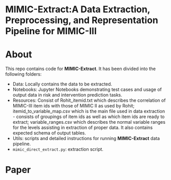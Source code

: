 # **MIMIC-Extract**:A Data Extraction, Preprocessing, and Representation Pipeline for MIMIC-III

# About
This repo contains code for **MIMIC-Extract**. It has been divided into the following folders:
* Data: Locally contains the data to be extracted.
* Notebooks: Jupyter Notebooks demonstrating test cases and usage of output data in risk and intervention prediction tasks.
* Resources: Consist of Rohit_itemid.txt which describes the correlation of MIMIC-III item ids with those of MIMIC II as used by Rohit; itemid_to_variable_map.csv which is the main file used in data extraction - consists of groupings of item ids as well as which item ids are ready to extract; variable_ranges.csv which describes the normal variable ranges for the levels assisting in extraction of proper data. It also contains expected schema of output tables.
* Utils: scripts and detailed instructions for running **MIMIC-Extract** data pipeline.
* `mimic_direct_extract.py`: extraction script. 

# Paper
